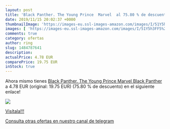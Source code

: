 ```yaml
---
layout: post
title: 'Black Panther. The Young Prince  Marvel  al 75.80 % de descuento'
date: 2019/11/15 20:02:37 +0000
thumbnailImage: 'https://images-eu.ssl-images-amazon.com/images/I/51Y5h3FF5%2BL._SL200_.jpg'
images: [ 'https://images-eu.ssl-images-amazon.com/images/I/51Y5h3FF5%2BL._SL200_.jpg' ]
comments: true
category: ofertas
author: ring
slug: 1484787641
description:
actualPrice: 4.78 EUR
comparePrice: 19.75 EUR
inStock: true
---
```


Ahora mismo tienes [Black Panther. The Young Prince  Marvel Black Panther ](https://www.amazon.com/dp/1484787641/?tag=redken08-20) a 4.78 EUR (original: 19.75 EUR) (75.80 %  de descuento) en el siguiente enlace!

[![](https://images-eu.ssl-images-amazon.com/images/I/51Y5h3FF5%2BL._SL200_.jpg)](https://www.amazon.com/dp/1484787641/?tag=redken08-20)

[Visítala!!!](https://www.amazon.com/dp/1484787641/?tag=redken08-20)

[Consulta otras ofertas en nuestro canal de telegram](https://t.me/s/ofertas25)
